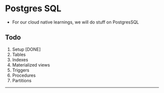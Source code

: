 # Postgres SQL

- For our cloud native learnings, we will do stuff on PostgresSQL

## Todo

1. Setup [DONE]
2. Tables
3. Indexes
4. Materialized views
5. Triggers
6. Procedures
7. Partitions

---

